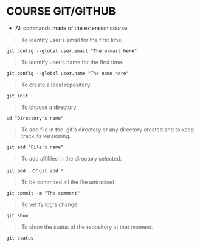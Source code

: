 # COURSE GIT/GITHUB

* All commands made of the extension course.

>To identify user's email for the first time.

`git config --global user.email "The e-mail here"`

>To identify user's name for the first time.

`git config --global user.name "The name here"`

> To create a local repository. 

`git init`

> To choose a directory

`cd "Directory's name"`

>To add file in the .git's directory or any directory created and to keep track its versioning.

`git add "File's name"`

>To add all files in the directory selected.

`git add .` or `git add *`

>To be commited all the file untracked

`git commit -m "The comment"`

>To verify log's change

`git show`

>To show the status of the repository at that moment.

`git status`







